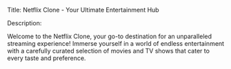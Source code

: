 Title: Netflix Clone - Your Ultimate Entertainment Hub

Description:

Welcome to the Netflix Clone, your go-to destination for an unparalleled streaming experience! Immerse yourself in a world of endless entertainment with a carefully curated selection of movies and TV shows that cater to every taste and preference.
